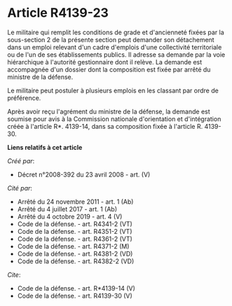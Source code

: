 # Article R4139-23

Le militaire qui remplit les conditions de grade et d'ancienneté fixées par la sous-section 2 de la présente section peut
demander son détachement dans un emploi relevant d'un cadre d'emplois d'une collectivité territoriale ou de l'un de ses
établissements publics. Il adresse sa demande par la voie hiérarchique à l'autorité gestionnaire dont il relève. La demande
est accompagnée d'un dossier dont la composition est fixée par arrêté du ministre de la défense. 

Le militaire peut postuler à plusieurs emplois en les classant par ordre de préférence. 

Après avoir reçu l'agrément du ministre de la défense, la demande est soumise pour avis à la Commission nationale
d'orientation et d'intégration créée à l'article R*. 4139-14, dans sa composition fixée à l'article R. 4139-30.

**Liens relatifs à cet article**

_Créé par_:

  - Décret n°2008-392 du 23 avril 2008 - art. (V)

_Cité par_:

  - Arrêté du 24 novembre 2011 - art. 1 (Ab)
  - Arrêté du 4 juillet 2017 - art. 1 (Ab)
  - Arrêté du 4 octobre 2019 - art. 4 (V)
  - Code de la défense. - art. R4341-2 (VT)
  - Code de la défense. - art. R4351-2 (VT)
  - Code de la défense. - art. R4361-2 (VT)
  - Code de la défense. - art. R4371-2 (M)
  - Code de la défense. - art. R4381-2 (VD)
  - Code de la défense. - art. R4382-2 (VD)

_Cite_:

  - Code de la défense. - art. R*4139-14 (V)
  - Code de la défense. - art. R4139-30 (V)
